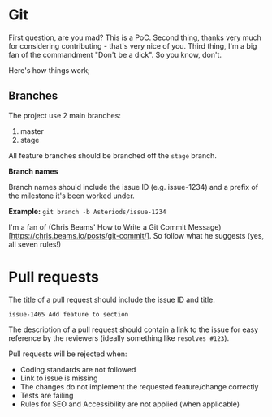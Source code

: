 # Git

First question, are you mad? This is a PoC. 
Second thing, thanks very much for considering contributing - that's very nice of you. 
Third thing, I'm a big fan of the commandment "Don't be a dick". So you know, don't. 

Here's how things work;

## Branches
The project use 2 main branches:
1. master
2. stage

All feature branches should be branched off the `stage` branch.

**Branch names**

Branch names should include the issue ID (e.g. issue-1234) and a prefix of the milestone it's been worked under. 

**Example:** `git branch -b Asteriods/issue-1234`

I'm a fan of (Chris Beams' How to Write a Git Commit Message)[https://chris.beams.io/posts/git-commit/]. So follow what he suggests (yes, all seven rules!)

# Pull requests
The title of a pull request should include the issue ID and title.

`issue-1465 Add feature to section`

The description of a pull request should contain a link to the issue for easy reference by the reviewers (ideally something like `resolves #123`).

Pull requests will be rejected when:
* Coding standards are not followed
* Link to issue is missing
* The changes do not implement the requested feature/change correctly
* Tests are failing
* Rules for SEO and Accessibility are not applied (when applicable)